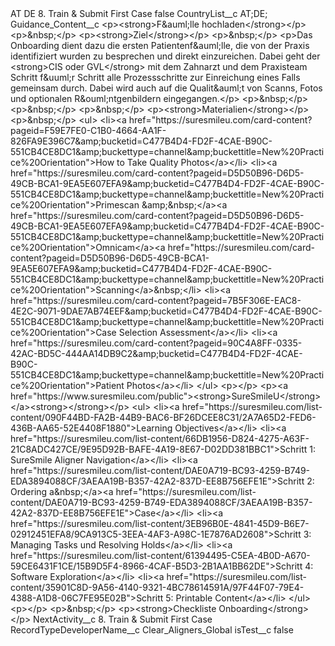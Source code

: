 <?xml version="1.0" encoding="UTF-8"?>
<CustomMetadata xmlns="http://soap.sforce.com/2006/04/metadata" xmlns:xsi="http://www.w3.org/2001/XMLSchema-instance" xmlns:xsd="http://www.w3.org/2001/XMLSchema">
    <label>AT DE 8. Train &amp; Submit First Case</label>
    <protected>false</protected>
    <values>
        <field>CountryList__c</field>
        <value xsi:type="xsd:string">AT;DE;</value>
    </values>
    <values>
        <field>Guidance_Content__c</field>
        <value xsi:type="xsd:string">&lt;p&gt;&lt;strong&gt;F&amp;auml;lle hochladen&lt;/strong&gt;&lt;/p&gt;
&lt;p&gt;&amp;nbsp;&lt;/p&gt;
&lt;p&gt;&lt;strong&gt;Ziel&lt;/strong&gt;&lt;/p&gt;
&lt;p&gt;&amp;nbsp;&lt;/p&gt;
&lt;p&gt;Das Onboarding dient dazu die ersten Patientenf&amp;auml;lle, die von der Praxis identifiziert wurden zu besprechen und direkt einzureichen. Dabei geht der &lt;strong&gt;CIS oder GVL&lt;/strong&gt; mit dem Zahnarzt und dem Praxisteam Schritt f&amp;uuml;r Schritt alle Prozessschritte zur Einreichung eines Falls gemeinsam durch. Dabei wird auch auf die Qualit&amp;auml;t von Scanns, Fotos und optionalen R&amp;ouml;ntgenbildern eingegangen.&lt;/p&gt;
&lt;p&gt;&amp;nbsp;&lt;/p&gt;
&lt;p&gt;&amp;nbsp;&lt;/p&gt;
&lt;p&gt;&amp;nbsp;&lt;/p&gt;
&lt;p&gt;&lt;strong&gt;Materialien&lt;/strong&gt;&lt;/p&gt;
&lt;p&gt;&amp;nbsp;&lt;/p&gt;
&lt;ul&gt;
&lt;li&gt;&lt;a href=&quot;https://suresmileu.com/card-content?pageid=F59E7FE0-C1B0-4664-AA1F-826FA9E396C7&amp;amp;bucketid=C477B4D4-FD2F-4CAE-B90C-551CB4CE8DC1&amp;amp;buckettype=channel&amp;amp;buckettitle=New%20Practice%20Orientation&quot;&gt;How to Take Quality Photos&lt;/a&gt;&lt;/li&gt;
&lt;li&gt;&lt;a href=&quot;https://suresmileu.com/card-content?pageid=D5D50B96-D6D5-49CB-BCA1-9EA5E607EFA9&amp;amp;bucketid=C477B4D4-FD2F-4CAE-B90C-551CB4CE8DC1&amp;amp;buckettype=channel&amp;amp;buckettitle=New%20Practice%20Orientation&quot;&gt;Primescan &amp;amp;&amp;nbsp;&lt;/a&gt;&lt;a href=&quot;https://suresmileu.com/card-content?pageid=D5D50B96-D6D5-49CB-BCA1-9EA5E607EFA9&amp;amp;bucketid=C477B4D4-FD2F-4CAE-B90C-551CB4CE8DC1&amp;amp;buckettype=channel&amp;amp;buckettitle=New%20Practice%20Orientation&quot;&gt;Omnicam&lt;/a&gt;&lt;a href=&quot;https://suresmileu.com/card-content?pageid=D5D50B96-D6D5-49CB-BCA1-9EA5E607EFA9&amp;amp;bucketid=C477B4D4-FD2F-4CAE-B90C-551CB4CE8DC1&amp;amp;buckettype=channel&amp;amp;buckettitle=New%20Practice%20Orientation&quot;&gt;Scanning&lt;/a&gt;&amp;nbsp;&lt;/li&gt;
&lt;li&gt;&lt;a href=&quot;https://suresmileu.com/card-content?pageid=7B5F306E-EAC8-4E2C-9071-9DAE7AB74EEF&amp;amp;bucketid=C477B4D4-FD2F-4CAE-B90C-551CB4CE8DC1&amp;amp;buckettype=channel&amp;amp;buckettitle=New%20Practice%20Orientation&quot;&gt;Case Selection Assessment&lt;/a&gt;&lt;/li&gt;
&lt;li&gt;&lt;a href=&quot;https://suresmileu.com/card-content?pageid=90C4A8FF-0335-42AC-BD5C-444AA14DB9C2&amp;amp;bucketid=C477B4D4-FD2F-4CAE-B90C-551CB4CE8DC1&amp;amp;buckettype=channel&amp;amp;buckettitle=New%20Practice%20Orientation&quot;&gt;Patient Photos&lt;/a&gt;&lt;/li&gt;
&lt;/ul&gt;
&lt;p&gt;&lt;/p&gt;
&lt;p&gt;&lt;a href=&quot;https://www.suresmileu.com/public&quot;&gt;&lt;strong&gt;SureSmileU&lt;/strong&gt;&lt;/a&gt;&lt;strong&gt;&lt;/strong&gt;&lt;/p&gt;
&lt;ul&gt;
&lt;li&gt;&lt;a href=&quot;https://suresmileu.com/list-content/090F44BD-FA2B-44B9-BAC6-BF26DCEE8C31/2A7A65D2-FED6-436B-AA65-52E4408F1880&quot;&gt;Learning Objectives&lt;/a&gt;&lt;/li&gt;
&lt;li&gt;&lt;a href=&quot;https://suresmileu.com/list-content/66DB1956-D824-4275-A63F-21C8ADC427CE/9E95D92B-BAFE-4A19-8E67-D02DD381BBC1&quot;&gt;Schritt 1: SureSmile Aligner Navigation&lt;/a&gt;&lt;/li&gt;
&lt;li&gt;&lt;a href=&quot;https://suresmileu.com/list-content/DAE0A719-BC93-4259-B749-EDA3894088CF/3AEAA19B-B357-42A2-837D-EE8B756EFE1E&quot;&gt;Schritt 2: Ordering a&amp;nbsp;&lt;/a&gt;&lt;a href=&quot;https://suresmileu.com/list-content/DAE0A719-BC93-4259-B749-EDA3894088CF/3AEAA19B-B357-42A2-837D-EE8B756EFE1E&quot;&gt;Case&lt;/a&gt;&lt;/li&gt;
&lt;li&gt;&lt;a href=&quot;https://suresmileu.com/list-content/3EB96B0E-4841-45D9-B6E7-02912451EFA8/9CA913C5-3EEA-4AF3-A98C-1E7876AD2608&quot;&gt;Schritt 3: Managing Tasks und Resolving Holds&lt;/a&gt;&lt;/li&gt;
&lt;li&gt;&lt;a href=&quot;https://suresmileu.com/list-content/61394495-C5EA-4B0D-A670-59CE6431F1CE/15B9D5F4-8966-4CAF-B5D3-2B1AA1BB62DE&quot;&gt;Schritt 4: Software Exploration&lt;/a&gt;&lt;/li&gt;
&lt;li&gt;&lt;a href=&quot;https://suresmileu.com/list-content/35901C8D-9A56-4140-9321-4BC78614591A/97F44F07-79E4-4388-A1D8-06C7FE95E02B&quot;&gt;Schritt 5: Printable Content&lt;/a&gt;&lt;/li&gt;
&lt;/ul&gt;
&lt;p&gt;&lt;/p&gt;
&lt;p&gt;&amp;nbsp;&lt;/p&gt;
&lt;p&gt;&lt;strong&gt;Checkliste Onboarding&lt;/strong&gt;&lt;/p&gt;</value>
    </values>
    <values>
        <field>NextActivity__c</field>
        <value xsi:type="xsd:string">8. Train &amp; Submit First Case</value>
    </values>
    <values>
        <field>RecordTypeDeveloperName__c</field>
        <value xsi:type="xsd:string">Clear_Aligners_Global</value>
    </values>
    <values>
        <field>isTest__c</field>
        <value xsi:type="xsd:boolean">false</value>
    </values>
</CustomMetadata>
